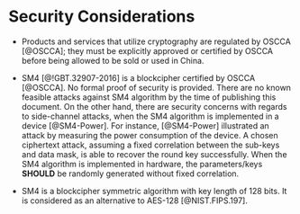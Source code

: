 #  Security Considerations

* Products and services that utilize cryptography are regulated by OSCCA [@OSCCA];
  they must be explicitly approved or certified by OSCCA before being allowed to
  be sold or used in China.

* SM4 [@!GBT.32907-2016] is a blockcipher certified by OSCCA [@OSCCA].
  No formal proof of security is provided. There are no known feasible
  attacks against SM4 algorithm by the time of publishing this document.
  On the other hand, there are security concerns with regards to
  side-channel attacks, when the SM4 algorithm is implemented in a
  device [@SM4-Power]. For instance, [@SM4-Power] illustrated an attack
  by measuring the power consumption of the device. A chosen ciphertext
  attack, assuming a fixed correlation between the sub-keys and data
  mask, is able to recover the round key successfully. When the SM4
  algorithm is implemented in hardware, the parameters/keys **SHOULD**
  be randomly generated without fixed correlation.

* SM4 is a blockcipher symmetric algorithm with key length of 128 bits. It is
  considered as an alternative to AES-128 [@NIST.FIPS.197].
